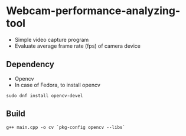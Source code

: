 # Webcam-performance-analyzing-tool

* Simple video capture program
* Evaluate average frame rate (fps) of camera device

## Dependency
 
* Opencv
* In case of Fedora, to install opencv
```
sudo dnf install opencv-devel
```

## Build
```
g++ main.cpp -o cv `pkg-config opencv --libs`
```
